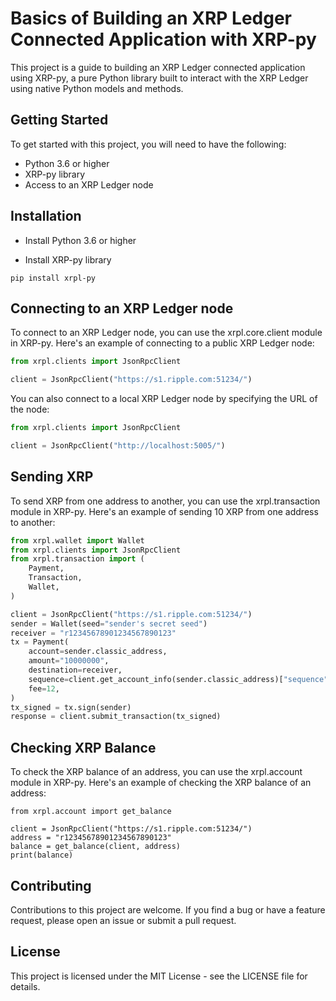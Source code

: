 # Basics of Building an XRP Ledger Connected Application with XRP-py
This project is a guide to building an XRP Ledger connected application using XRP-py, a pure Python library built to interact with the XRP Ledger using native Python models and methods.

## Getting Started
To get started with this project, you will need to have the following:

+ Python 3.6 or higher
+ XRP-py library
+ Access to an XRP Ledger node

## Installation
+ Install Python 3.6 or higher

+ Install XRP-py library

`pip install xrpl-py
`

## Connecting to an XRP Ledger node

To connect to an XRP Ledger node, you can use the xrpl.core.client module in XRP-py. Here's an example of connecting to a public XRP Ledger node:


```python
from xrpl.clients import JsonRpcClient

client = JsonRpcClient("https://s1.ripple.com:51234/")
```


You can also connect to a local XRP Ledger node by specifying the URL of the node:


```python 
from xrpl.clients import JsonRpcClient

client = JsonRpcClient("http://localhost:5005/")
```

## Sending XRP

To send XRP from one address to another, you can use the xrpl.transaction module in XRP-py. Here's an example of sending 10 XRP from one address to another:

```python
from xrpl.wallet import Wallet
from xrpl.clients import JsonRpcClient
from xrpl.transaction import (
    Payment,
    Transaction,
    Wallet,
)

client = JsonRpcClient("https://s1.ripple.com:51234/")
sender = Wallet(seed="sender's secret seed")
receiver = "r12345678901234567890123"
tx = Payment(
    account=sender.classic_address,
    amount="10000000",
    destination=receiver,
    sequence=client.get_account_info(sender.classic_address)["sequence"],
    fee=12,
)
tx_signed = tx.sign(sender)
response = client.submit_transaction(tx_signed) 
```

## Checking XRP Balance

To check the XRP balance of an address, you can use the xrpl.account module in XRP-py. Here's an example of checking the XRP balance of an address:


```from xrpl.clients import JsonRpcClient
from xrpl.account import get_balance

client = JsonRpcClient("https://s1.ripple.com:51234/")
address = "r12345678901234567890123"
balance = get_balance(client, address)
print(balance)
```

## Contributing

Contributions to this project are welcome. If you find a bug or have a feature request, please open an issue or submit a pull request.

## License

This project is licensed under the MIT License - see the LICENSE file for details.
